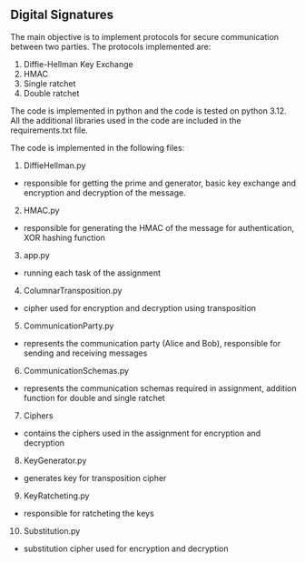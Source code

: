 ## Digital Signatures
The main objective is to implement protocols for secure communication between two parties.
The protocols implemented are:
1. Diffie-Hellman Key Exchange
2. HMAC
3. Single ratchet
4. Double ratchet

The code is implemented in python and the code is tested on python 3.12.
All the additional libraries used in the code are included in the requirements.txt file.

The code is implemented in the following files:
1. DiffieHellman.py
- responsible for getting the prime and generator, basic key exchange and encryption and decryption of the message.
2. HMAC.py
- responsible for generating the HMAC of the message for authentication, XOR hashing function
3. app.py
- running each task of the assignment
4. ColumnarTransposition.py
- cipher used for encryption and decryption using transposition
5. CommunicationParty.py
- represents the communication party (Alice and Bob), responsible for sending and receiving messages
6. CommunicationSchemas.py
- represents the communication schemas required in assignment, addition function for double and single ratchet
7. Ciphers
- contains the ciphers used in the assignment for encryption and decryption
8. KeyGenerator.py
- generates key for transposition cipher
9. KeyRatcheting.py
- responsible for ratcheting the keys
10. Substitution.py
- substitution cipher used for encryption and decryption
